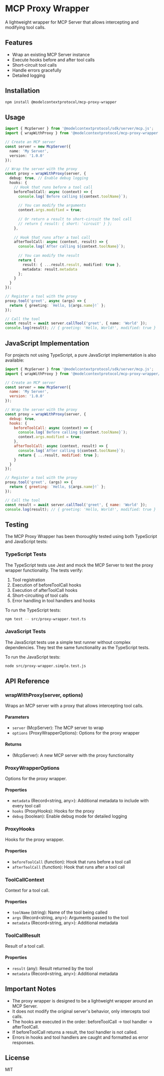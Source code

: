 # MCP Proxy Wrapper

A lightweight wrapper for MCP Server that allows intercepting and modifying tool calls.

## Features

- Wrap an existing MCP Server instance
- Execute hooks before and after tool calls
- Short-circuit tool calls
- Handle errors gracefully
- Detailed logging

## Installation

```bash
npm install @modelcontextprotocol/mcp-proxy-wrapper
```

## Usage

```typescript
import { McpServer } from '@modelcontextprotocol/sdk/server/mcp.js';
import { wrapWithProxy } from '@modelcontextprotocol/mcp-proxy-wrapper';

// Create an MCP server
const server = new McpServer({
  name: 'My Server',
  version: '1.0.0'
});

// Wrap the server with the proxy
const proxy = wrapWithProxy(server, {
  debug: true, // Enable debug logging
  hooks: {
    // Hook that runs before a tool call
    beforeToolCall: async (context) => {
      console.log(`Before calling ${context.toolName}`);
      
      // You can modify the arguments
      context.args.modified = true;
      
      // Or return a result to short-circuit the tool call
      // return { result: { short: 'circuit' } };
    },
    
    // Hook that runs after a tool call
    afterToolCall: async (context, result) => {
      console.log(`After calling ${context.toolName}`);
      
      // You can modify the result
      return {
        result: { ...result.result, modified: true },
        metadata: result.metadata
      };
    }
  }
});

// Register a tool with the proxy
proxy.tool('greet', async (args) => {
  return { greeting: `Hello, ${args.name}!` };
});

// Call the tool
const result = await server.callTool('greet', { name: 'World' });
console.log(result); // { greeting: 'Hello, World!', modified: true }
```

## JavaScript Implementation

For projects not using TypeScript, a pure JavaScript implementation is also available:

```javascript
import { McpServer } from '@modelcontextprotocol/sdk/server/mcp.js';
import { wrapWithProxy } from '@modelcontextprotocol/mcp-proxy-wrapper/dist/proxy-wrapper.simple.js';

// Create an MCP server
const server = new McpServer({
  name: 'My Server',
  version: '1.0.0'
});

// Wrap the server with the proxy
const proxy = wrapWithProxy(server, {
  debug: true,
  hooks: {
    beforeToolCall: async (context) => {
      console.log(`Before calling ${context.toolName}`);
      context.args.modified = true;
    },
    afterToolCall: async (context, result) => {
      console.log(`After calling ${context.toolName}`);
      return { ...result, modified: true };
    }
  }
});

// Register a tool with the proxy
proxy.tool('greet', (args) => {
  return { greeting: `Hello, ${args.name}!` };
});

// Call the tool
const result = await server.callTool('greet', { name: 'World' });
console.log(result); // { greeting: 'Hello, World!', modified: true }
```

## Testing

The MCP Proxy Wrapper has been thoroughly tested using both TypeScript and JavaScript tests:

### TypeScript Tests

The TypeScript tests use Jest and mock the MCP Server to test the proxy wrapper functionality. The tests verify:

1. Tool registration
2. Execution of beforeToolCall hooks
3. Execution of afterToolCall hooks
4. Short-circuiting of tool calls
5. Error handling in tool handlers and hooks

To run the TypeScript tests:

```bash
npm test -- src/proxy-wrapper.test.ts
```

### JavaScript Tests

The JavaScript tests use a simple test runner without complex dependencies. They test the same functionality as the TypeScript tests.

To run the JavaScript tests:

```bash
node src/proxy-wrapper.simple.test.js
```

## API Reference

### wrapWithProxy(server, options)

Wraps an MCP server with a proxy that allows intercepting tool calls.

#### Parameters

- `server` (McpServer): The MCP server to wrap
- `options` (ProxyWrapperOptions): Options for the proxy wrapper

#### Returns

- (McpServer): A new MCP server with the proxy functionality

### ProxyWrapperOptions

Options for the proxy wrapper.

#### Properties

- `metadata` (Record<string, any>): Additional metadata to include with every tool call
- `hooks` (ProxyHooks): Hooks for the proxy
- `debug` (boolean): Enable debug mode for detailed logging

### ProxyHooks

Hooks for the proxy wrapper.

#### Properties

- `beforeToolCall` (function): Hook that runs before a tool call
- `afterToolCall` (function): Hook that runs after a tool call

### ToolCallContext

Context for a tool call.

#### Properties

- `toolName` (string): Name of the tool being called
- `args` (Record<string, any>): Arguments passed to the tool
- `metadata` (Record<string, any>): Additional metadata

### ToolCallResult

Result of a tool call.

#### Properties

- `result` (any): Result returned by the tool
- `metadata` (Record<string, any>): Additional metadata

## Important Notes

- The proxy wrapper is designed to be a lightweight wrapper around an MCP Server.
- It does not modify the original server's behavior, only intercepts tool calls.
- The hooks are executed in the order: beforeToolCall -> tool handler -> afterToolCall.
- If beforeToolCall returns a result, the tool handler is not called.
- Errors in hooks and tool handlers are caught and formatted as error responses.

## License

MIT 
